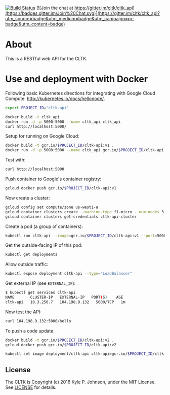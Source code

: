 [![Build Status](https://travis-ci.org/cltk/cltk_api.svg?branch=master)](https://travis-ci.org/cltk/cltk_api) [![Join the chat at https://gitter.im/cltk/cltk_api](https://badges.gitter.im/Join%20Chat.svg)](https://gitter.im/cltk/cltk_api?utm_source=badge&utm_medium=badge&utm_campaign=pr-badge&utm_content=badge)

# About

This is a RESTful web API for the CLTK.


# Use and deployment with Docker
Following basic Kubernetes directions for integrating with Google Cloud Compute: <http://kubernetes.io/docs/hellonode/>.

``` bash
export PROJECT_ID="cltk-api"
```

``` bash
docker build -t cltk_api .
docker run -d -p 5000:5000 --name cltk_api cltk_api
curl http://localhost:5000/
```

Setup for running on Google Cloud:

``` bash
docker build -t gcr.io/$PROJECT_ID/cltk-api:v1 .
docker run -d -p 5000:5000 --name cltk_api gcr.io/$PROJECT_ID/cltk-api:v1
```

Test with:

``` bash
curl http://localhost:5000
```

Push container to Google's container registry:
``` bash
gcloud docker push gcr.io/$PROJECT_ID/cltk-api:v1
```

Now create a cluster:

``` bash
gcloud config set compute/zone us-west1-a
gcloud container clusters create --machine-type f1-micro --num-nodes 3 cltk-api-cluster
gcloud container clusters get-credentials cltk-api-cluster
```

Create a pod (a group of containers):

``` bash
kubectl run cltk-api --image=gcr.io/$PROJECT_ID/cltk-api:v1 --port=5000
```

Get the outside-facing IP of this pod:

``` bash
kubectl get deployments
```

Allow outside traffic:

``` bash
kubectl expose deployment cltk-api --type="LoadBalancer"
```

Get external IP (see `EXTERNAL_IP`):

``` bash
$ kubectl get services cltk-api
NAME       CLUSTER-IP   EXTERNAL-IP   PORT(S)    AGE
cltk-api   10.3.250.7   104.198.9.132   5000/TCP   1m
```

Now test the API:

``` bash
curl 104.198.9.132:5000/hello
```

To push a code update:

``` bash    
docker build -t gcr.io/$PROJECT_ID/cltk-api:v2 .
gcloud docker push gcr.io/$PROJECT_ID/cltk-api:v2
```

``` bash
kubectl set image deployment/cltk-api cltk-api=gcr.io/$PROJECT_ID/cltk-api:v2
```


## License

The CLTK is Copyright (c) 2016 Kyle P. Johnson, under the MIT License. See [LICENSE](https://github.com/cltk/cltk/blob/master/LICENSE) for details.